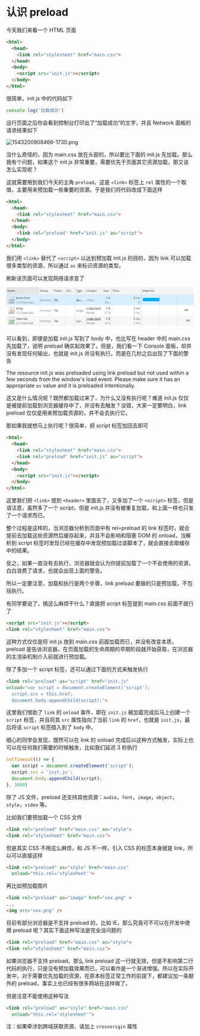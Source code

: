 # 认识 preload

今天我们来看一个 HTML 页面

```html
<html>
  <head>
    <link rel="stylesheet" href="main.css">
  </head>
  <body>
    <script src="init.js"></script>
  </body>
</html>
```

很简单，init.js 中的代码如下

```js
console.log('加载成功')
```

运行页面之后你会看到控制台打印出了“加载成功”的文字，并且 Network 面板的请求结果如下

![1543200908466-1730.png](/1543200908466-1730.png)

没什么奇怪的，因为 main.css 放在头部的，所以要比下面的 init.js 先加载。那么我有个问题，如果这个 init.js 非常重要，需要优先于页面其它资源加载，那又该怎么实现呢？

这就需要用到我们今天的主角 `preload`，这是 `<link>` 标签上 `rel` 属性的一个取值，主要用来预加载一些重要的资源。于是我们将代码改成下面这样

```html
<html>
  <head>
    <link rel="stylesheet" href="main.css">
  </head>
  <body>
    <link rel="preload" href="init.js" as="script">
  </body>
</html>
```

我们用 `<link>` 替代了 `<script>` 以达到预加载 init.js 的目的，因为 link 可以加载很多类型的资源，所以通过 `as` 来标识资源的类型。

刷新该页面可以发现网络请求变了

![1543201484522-7836.png](./1543201484522-7836.png)

可以看到，即便是加载 init.js 写到了 body 中，也比写在 header 中的 main.css 先加载了，说明 preload 确实起效果了。但是，我们看一下 Console 面板，却并没有发现任何输出，也就是 init.js 并没有执行。而是在几秒之后出现了下面的警告

The resource init.js was preloaded using link preload but not used within a few seconds from the window's load event. Please make sure it has an appropriate `as` value and it is preloaded intentionally.

这又是什么情况呢？既然都加载过来了，为什么又没有执行呢？难道 init.js 仅仅是被提前加载到浏览器缓存中了，并没有去触发？没错，大家一定要明白，link preload 仅仅是用来预加载资源的，并不会去执行它。

那如果我就想马上执行呢？很简单，把 script 标签加回去即可

```html
<html>
  <head>
    <link rel="stylesheet" href="main.css">
    <link rel="preload" href="init.js" as="script">
  </head>
  <body>
    <script src="init.js"></script> 
  </body>
</html>
```

这里我们把 `<link>` 提到 `<header>` 里面去了，又多加了一个 `<script>` 标签，但是请注意，虽然多了一个 script，但是 init.js 并没有被重复加载，和上面一样也只发了一个请求而已。

整个过程是这样的，当浏览器分析到页面中有 rel=preload 的 link 标签时，就会提前去加载这些资源然后缓存起来，并且不会影响和阻塞 DOM 的 onload，当解析到 script 标签时发现已经在缓存中发现预加载过该脚本了，就会直接去取缓存中的结果。

反之，如果一直没有去执行，浏览器就会认为你提前加载了一个不会使用的资源，白白浪费了请求，也就会出现上面的警告。

所以一定要注意，加载和执行是两个步骤，link preload 要做的只是预加载，不包括执行。

有同学要说了，搞这么麻烦干什么？直接把 script 标签提到 main.css 前面不就行了

```html
<script src="init.js"></script> 
<link rel="stylesheet" href="main.css">
```

这种方式仅仅是将 init.js 放到 main.css 前面加载而已，并没有改变本质，preload 是告诉浏览器，在页面加载的生命周期的早期阶段就开始获取，在浏览器的主渲染机制介入前就进行预加载。

除了多加一个 script 标签，还可以通过下面的方式来触发执行

```html
<link rel="preload" as="script" href="init.js"
onload="var script = document.createElement('script');
  script.src = this.href;
  document.body.appendChild(script);">
```

这里我们借助了 `link` 的 `onload` 事件，即在 `init.js` 被加载完成后马上创建一个 `script` 标签，并且将其 `src` 属性指向了当前 `link` 的 `href`，也就是 `init.js`，最后将该 `script` 标签插入到了 `body` 中。

细心的同学会发现，既然可以在 link 的 onload 完成后以这种方式触发，实际上也可以在任何我们需要的时候触发，比如我们延迟 3 秒执行

```js
setTimeout(() => {
  var script = document.createElement('script');
  script.src = 'init.js';
  document.body.appendChild(script);
}, 3000)
```

除了 JS 文件，preload 还支持其他资源：`audio`，`font`，`image`，`object`，`style`，`video` 等。

比如我们要预加载一个 CSS 文件

```html
<link rel="preload" href="main.css" as="style">
<link rel="stylesheet" href="main.css">
```

但是其实 CSS 不用这么麻烦，和 JS 不一样，引入 CSS 的标签本身就是 link，所以可以直接这样

```html
<link rel="preload" as="style" href="main.css" 
  onload="this.rel='stylesheet'">
```

再比如预加载图片

```html
<link rel="preload" as="image" href="xxx.png" >
...
<img src="xxx.png" />
```

目前有部分浏览器是不支持 preload 的，比如 IE，那么究竟可不可以在开发中使用 preload 呢？其实下面这种写法是完全没问题的

```html
<link rel="preload" href="main.css" as="style">
<link rel="stylesheet" href="main.css">
```

如果浏览器不支持 preload，那么 link preload 这一行就无效，但是不影响第二行代码的执行，只是没有预加载效果而已，可以看作是一个渐进增强。所以在实际开发中，对于需要优先加载的资源，在原本标签正常工作的前提下，都建议加一条额外的 preload，事实上也已经有很多网站在这样做了。

但是注意不能使用这种写法

```html
<link rel="preload" as="style" href="main.css" 
  onload="this.rel='stylesheet'">
```

注：如果牵涉到跨域获取资源，请加上 `crossorigin` 属性